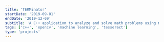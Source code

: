 ```yaml
---
title: 'TERMinator'
startDate: '2019-09-01'
endDate: '2019-12-09'
subtitle: 'A C++ application to analyze and solve math problems using machine learning'
tags: ['c++', 'opencv', 'machine learning', 'tesserect']
type: 'projects'
---
```


